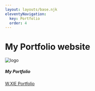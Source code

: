 ```yaml
---
layout: layouts/base.njk
eleventyNavigation:
  key: Portfolio
  order: 4
---
```


# My Portfolio website

<div class="card" style="width: 18rem;">
  <img src="/img/wx-low-resolution-logo-black-on-white-background.svg" class="card-img-top" alt="logo">
  <div class="card-body">
    <h5 class="card-title">My Portfolio</h5>
    <a href="https://weizhixie.github.io/coder-portfolio/"  class="btn btn-primary">W.XIE Portfolio</a>
  </div>
</div>